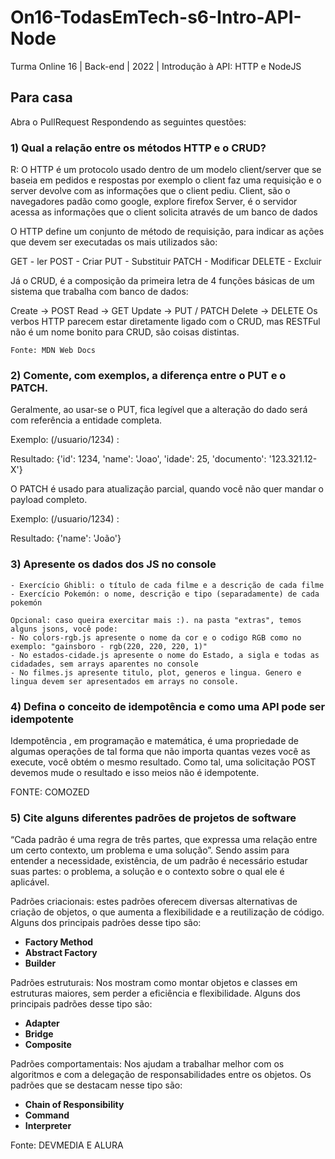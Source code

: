 # On16-TodasEmTech-s6-Intro-API-Node
Turma Online 16 | Back-end | 2022 | Introdução à API:
HTTP e NodeJS

## Para casa
Abra o PullRequest Respondendo as seguintes questões:

### 1) Qual a relação entre os métodos HTTP e o CRUD? 
   R: O HTTP é um protocolo usado dentro de um modelo client/server que se baseia em pedidos e respostas por exemplo o client faz uma requisição e o server devolve com as informações que o client pediu.
   Client, são o navegadores padão como google, explore firefox
   Server, é o servidor acessa as informações que o client solicita através de um banco de dados

   O HTTP define um conjunto de método de requisição, para indicar as ações que devem ser executadas os mais utilizados são:

   GET - ler
   POST - Criar
   PUT - Substituir
   PATCH - Modificar 
   DELETE - Excluir 

   Já o CRUD, é a composição da primeira letra de 4 funções básicas de um sistema que trabalha com banco de dados:

  Create -> POST
  Read -> GET
  Update -> PUT / PATCH
  Delete -> DELETE
  Os verbos HTTP parecem estar diretamente ligado com o CRUD, mas RESTFul não é um nome bonito para CRUD, são coisas distintas.

    Fonte: MDN Web Docs


### 2) Comente, com exemplos, a diferença entre o PUT e o PATCH.

Geralmente, ao usar-se o PUT, fica legível que a alteração do dado será com referência a entidade completa.

Exemplo: (/usuario/1234) :

Resultado: {'id': 1234, 'name': 'Joao', 'idade': 25, 'documento': '123.321.12-X'}

O PATCH é usado para atualização parcial, quando você não quer mandar o payload completo.

Exemplo: (/usuario/1234) :

Resultado: {'name': 'João'}

###  3) Apresente os dados dos JS no console
    - Exercício Ghibli: o título de cada filme e a descrição de cada filme
    - Exercício Pokemón: o nome, descrição e tipo (separadamente) de cada pokemón

    Opcional: caso queira exercitar mais :). na pasta "extras", temos alguns jsons, você pode:
    - No colors-rgb.js apresente o nome da cor e o codigo RGB como no exemplo: "gainsboro - rgb(220, 220, 220, 1)"
    - No estados-cidade.js apresente o nome do Estado, a sigla e todas as cidadades, sem arrays aparentes no console
    - No filmes.js apresente titulo, plot, generos e lingua. Genero e lingua devem ser apresentados em arrays no console.

### 4) Defina o conceito de idempotência e como uma API pode ser idempotente
 Idempotência , em programação e matemática, é uma propriedade de algumas operações de tal forma que não importa quantas vezes você as execute, você obtém o mesmo resultado. Como tal, uma solicitação POST devemos mude o resultado e isso meios não é idempotente.

 FONTE: COMOZED

### 5) Cite alguns diferentes padrões de projetos de software

“Cada padrão é uma regra de três partes, que expressa uma relação entre um certo contexto, um problema e uma solução”. Sendo assim para entender a necessidade, existência, de um padrão é necessário estudar suas partes: o problema, a solução e o contexto sobre o qual ele é aplicável.

Padrões criacionais: estes padrões oferecem diversas alternativas de criação de objetos, o que aumenta a flexibilidade e a reutilização de código. Alguns dos principais padrões desse tipo são:
 * **Factory Method**
 * **Abstract Factory**
 * **Builder**

Padrões estruturais: Nos mostram como montar objetos e classes em estruturas maiores, sem perder a eficiência e flexibilidade. Alguns dos principais padrões desse tipo são:
* **Adapter**
* **Bridge**
* **Composite**

Padrões comportamentais: Nos ajudam a trabalhar melhor com os algoritmos e com a delegação de responsabilidades entre os objetos. Os padrões que se destacam nesse tipo são:
* **Chain of Responsibility**
* **Command**
* **Interpreter**


Fonte: DEVMEDIA E ALURA
